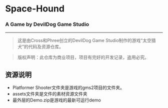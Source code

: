 # Space-Hound

###                   A Game by DevilDog Game Studio
-------------------------------------------------------
> 这是由Cross和Phree创立的DevilDog Game Studio制作的游戏“太空猎犬”的代码及资源仓库。<br>

> 版权声明：此仓库为商业项目，项目有完好的开发记录，盗用必究。
## 资源说明
* Platformer Shooter文件夹是游戏的gms2项目的文件夹。
* assets文件夹是文件的素材资源文件夹
* 最外层的Demo.zip是游戏的最新可运行demo

